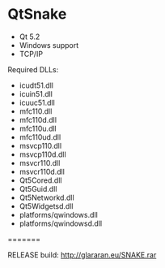 QtSnake
=======

- Qt 5.2
- Windows support
- TCP/IP

Required DLLs:
- icudt51.dll
- icuin51.dll
- icuuc51.dll
- mfc110.dll
- mfc110d.dll
- mfc110u.dll
- mfc110ud.dll
- msvcp110.dll
- msvcp110d.dll
- msvcr110.dll
- msvcr110d.dll
- Qt5Cored.dll
- Qt5Guid.dll
- Qt5Networkd.dll
- Qt5Widgetsd.dll
- platforms/qwindows.dll
- platforms/qwindowsd.dll


=======

RELEASE build: http://glararan.eu/SNAKE.rar
